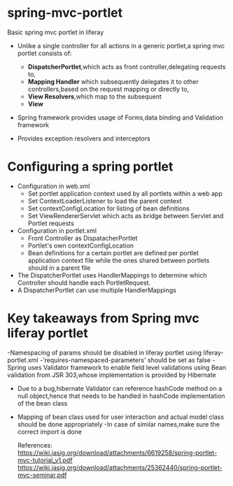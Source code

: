 # spring-mvc-portlet
Basic spring mvc portlet in liferay

- Unlike a single controller for all actions in a generic portlet,a spring mvc portlet consists of: 
  - **DispatcherPortlet**,which acts as front controller,delegating requests to,
  - **Mapping Handler** which subsequently delegates it to other controllers,based on the request mapping or directly to,
  - **View Resolvers**,which map to the subsequent 
  - **View**

- Spring framework provides usage of Forms,data binding and Validation framework
- Provides exception resolvers and interceptors

# Configuring a spring portlet

- Configuration in web.xml
	- Set portlet application context used by all portlets within a web app
	- Set ContextLoaderListener to load the parent context
	- Set contextConfigLocation for listing of bean definitions
	- Set ViewRendererServlet which acts as bridge between Servlet and Portlet requests
- Configuration in portlet.xml
	- Front Controller as DispatacherPortlet
	- Portlet's own contextConfigLocation
	- Bean definitions for a certain portlet are defined per portlet application context file while the ones
	  shared between portlets should in a parent file
 - The DispatcherPortlet uses HandlerMappings to determine which Controller should handle each PortletRequest.
 -  A DispatcherPortlet can use multiple HandlerMappings
 
# Key takeaways from Spring mvc liferay portlet
 	
 -Namespacing of params should be disabled in liferay portlet using liferay-portlet.xml
   -'requires-namespaced-parameters' should be set as false
 -Spring uses Validator framework to enable field level validations using Bean validation
	 from JSR 303,whose implementation is provided by Hibernate
 - Due to a bug,hibernate Validator can reference hashCode method on a null object,hence that
      needs to be handled in hashCode implementation of the bean class
 - Mapping of bean class used for user interaction and actual model class should be done appropriately
    	-In case of similar names,make sure the correct import is done
 
 
	  
	  
	  
	  
	  
	  
	  
	  
	  References:
	  https://wiki.jasig.org/download/attachments/6619258/spring-portlet-mvc-tutorial_v1.pdf
	  https://wiki.jasig.org/download/attachments/25362440/spring-portlet-mvc-seminar.pdf

